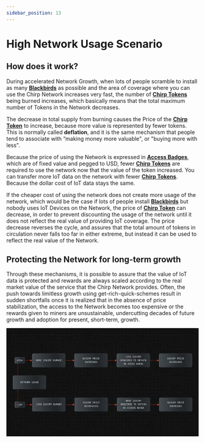 ```yaml
---
sidebar_position: 13
---
```


# High Network Usage Scenario

## How does it work?

During accelerated Network Growth, when lots of people scramble to install as many **[Blackbirds](docs/Hardware/Blackbird/Blackbird.md)** as possible and the area of coverage where you can use the Chirp Network increases very fast, the number of **[Chirp Tokens](chirp-tokens.md)** being burned increases, which basically means that the total maximum number of Tokens in the Network decreases. 

The decrease in total supply from burning causes the Price of the **[Chirp Token](chirp-tokens.md)** to increase, because more value is represented by fewer tokens. This is normally called **deflation**, and it is the same mechanism that people tend to associate with “making money more valuable", or "buying more with less".

Because the price of using the Network is expressed in **[Access Badges](access-badges.md)**, which are of fixed value and pegged to USD, fewer **[Chirp Tokens](chirp-tokens.md)** are required to use the network now that the value of the token increased. You can transfer more IoT data on the network with fewer **[Chirp Tokens](chirp-tokens.md)**. Because the dollar cost of IoT data stays the same. 

If the cheaper cost of using the network does not create more usage of the network, which would be the case if lots of people install **[Blackbirds](docs/Hardware/Blackbird/Blackbird.md)** but nobody uses IoT Devices on the Network, the price of **[Chirp Token](chirp-tokens.md)** can decrease, in order to prevent discounting the usage of the network until it does not reflect the real value of providing IoT coverage. The price decrease reverses the cycle, and assures that the total amount of tokens in circulation never falls too far in either extreme, but instead it can be used to reflect the real value of the Network.

## Protecting the Network for long-term growth

Through these mechanisms, it is possible to assure that the value of IoT data is protected and rewards are always scaled according to the real market value of the service that the Chirp Network provides. Often, the push towards limitless growth using get-rich-quick-schemes result in sudden shortfalls once it is realized that in the absence of price stabilization, the access to the Network becomes too expensive or the rewards given to miners are unsustainable, undercutting decades of future growth and adoption for present, short-term, growth.

![High Network Usage](usage.png)
